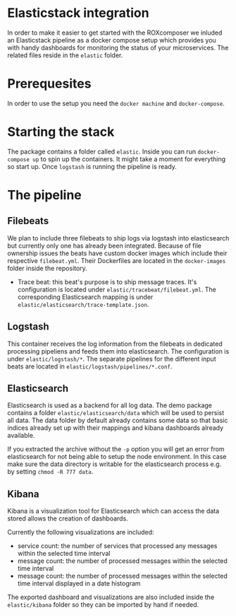 # Elasticstack integration

In order to make it easier to get started with the ROXcomposer we inluded an Elasticstack pipeline as a docker compose setup which provides you with handy dashboards for monitoring the status
of your microservices. The related files reside in the `elastic` folder.

# Prerequesites

In order to use the setup you need the `docker machine` and `docker-compose`.

# Starting the stack

The package contains a folder called `elastic`. Inside you can run `docker-compose up` to spin up the containers. It might take a moment for everything so start up. Once `logstash` is running the pipeline is ready.

# The pipeline

## Filebeats

We plan to include three filebeats to ship logs via logstash into elasticsearch but currently only one has already been integrated.
Because of file ownership issues the beats have custom docker images which include their respective `filebeat.yml`.
Their Dockerfiles are located in the `docker-images` folder inside the repository.

* Trace beat: this beat's purpose is to ship message traces. It's configuration is located under `elastic/tracebeat/filebeat.yml`. The corresponding Elasticsearch mapping is under `elastic/elasticsearch/trace-template.json`.

## Logstash

This container receives the log information from the filebeats in dedicated processing pipeliens and feeds them into elasticsearch. The configuration is under `elastic/logstash/*`.
The separate pipelines for the different input beats are located in `elastic/logstash/pipelines/*.conf`.

## Elasticsearch

Elasticsearch is used as a backend for all log data. The demo package contains a folder `elastic/elasticsearch/data` which will be used to persist all data. The data folder by default already contains some data
so that basic indices already set up with their mappings and kibana dashboards already available.


If you extracted the archive without the `-p` option you will get an error from elasticsearch for not being able to setup the node environment. In this case make sure
the data directory is writable for the elasticsearch process e.g. by setting `chmod -R 777 data`.

## Kibana

Kibana is a visualization tool for Elasticsearch which can access the data stored allows the creation of dashboards.

Currently the following visualizations are included:

* service count: the number of services that processed any messages within the selected time interval
* message count: the number of processed messages within the selected time interval
* message count: the number of processed messages within the selected time interval displayed in a date histogram

The exported dashboard and visualizations are also included inside the `elastic/kibana` folder so they can be imported by hand if needed.

